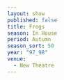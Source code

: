```yaml
---
layout: show
published: false
title: Frogs
season: In House
period: Autumn
season_sort: 50
year: "97_98"
venue:
  - New Theatre
---
```



